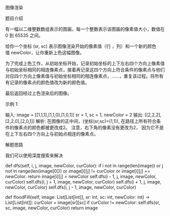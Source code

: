 图像渲染

题目介绍

有一幅以二维整数数组表示的图画，每一个整数表示该图画的像素值大小，数值在 0 到 65535 之间。

给你一个坐标 (sr, sc) 表示图像渲染开始的像素值（行 ，列）和一个新的颜色值 newColor，让你重新上色这幅图像。

为了完成上色工作，从初始坐标开始，记录初始坐标的上下左右四个方向上像素值与初始坐标相同的相连像素点，接着再记录这四个方向上符合条件的像素点与他们对应四个方向上像素值与初始坐标相同的相连像素点，……，重复该过程。将所有有记录的像素点的颜色值改为新的颜色值。

最后返回经过上色渲染后的图像。

示例 1:

输入: 
image = [[1,1,1],[1,1,0],[1,0,1]]
sr = 1, sc = 1, newColor = 2
输出: [[2,2,2],[2,2,0],[2,0,1]]
解析: 
在图像的正中间，(坐标(sr,sc)=(1,1)),
在路径上所有符合条件的像素点的颜色都被更改成2。
注意，右下角的像素没有更改为2，
因为它不是在上下左右四个方向上与初始点相连的像素点。

解题思路

我们可以使用深度搜索来解决

def dfs(self, i, j, image, newColor, curColor):
	if i not in range(len(image)) or j not in range(len(image[0])) or image[i][j] != curColor or image[i][j] == newColor:
    	return
    image[i][j] = newColor
    self.dfs(i - 1, j, image, newColor, curColor)
    self.dfs(i, j + 1, image, newColor, curColor)
    self.dfs(i + 1, j, image, newColor, curColor)
    self.dfs(i, j - 1, image, newColor, curColor)

def floodFill(self, image: List[List[int]], sr: int, sc: int, newColor: int) -> List[List[int]]:
    curColor = image[sr][sc]
    if curColor != newColor: 
    	self.dfs(sr, sc, image, newColor, curColor)
   	return image

